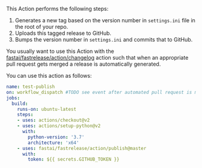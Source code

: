 This Action performs the following steps:

1.  Generates a new tag based on the version number in `settings.ini` file in the root of your repo.
2.  Uploads this tagged release to GitHub.
3.  Bumps the version number in `settings.ini` and commits that to GitHub.

You usually want to use this Action with the [fastai/fastrelease/action/changelog](https://github.com/fastai/fastrelease/tree/changelog-instructions/action/changelog) action such that when an appropriate pull request gets merged a release is automatically generated.

You can use this action as follows:

```yaml
name: test-publish
on: workflow_dispatch #TODO see event after automated pull request is merged and change this
jobs:
  build:
    runs-on: ubuntu-latest
    steps:
    - uses: actions/checkout@v2
    - uses: actions/setup-python@v2
      with:
        python-version: '3.7'
        architecture: 'x64'
    - uses: fastai/fastrelease/action/publish@master
      with:
        token: ${{ secrets.GITHUB_TOKEN }}
```
